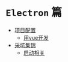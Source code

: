 # `Electron` 篇

* [项目配置](项目配置/README.md)
  + [用vue开发](项目配置/基于Vue/README.md)
* [采坑集锦](采坑集锦/README.md)
  + [启动相关](采坑集锦/启动相关/README.md)
